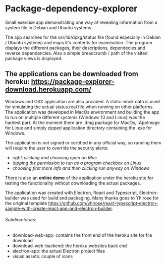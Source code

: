 # Package-dependency-explorer
Small exercise app demonstrating one way of revealing information from a system file in Debian and Ubuntu systems. 

The app searches for the var/lib/dpkg/status file (found especially in Debian / Ubuntu systems) and maps it's contents for examination. The program displays the different packages, their descriptions, dependecies and reverse dependencies. Also a simple breadcrumb / path of the visited package views is displayed.


## The applications can be downloaded from heroku: https://package-explorer-download.herokuapp.com/
Windows and OSX application are also provided. A static mock data is used for simulating the actual status.real file when running on other platforms. The application was developed in MacOs environment and building the app to run on multiple different systems (Windows 10 and Linux) was the hardest part. At the moment there are .dmg package for MacOs, .AppImage for Linux and simply zipped application directory containing the .exe for Windows.

The application is not signed or certified in any official way, so running them will require the user to override the security alerts:
* _right-clicking and choosing open on Mac_
* _tapping the permission to run as a program checkbox on Linux_
* _choosing first more info and then clicking run anyway on Windows_

There is also an **online demo** of the application under the heroku site for testing the functionality without downloading the actual packages.

The application was created with Electron, React and Typescript, Electron-builder was used for build and packaging. Many thanks goes to Yhirose for the original template https://github.com/yhirose/react-typescript-electron-sample-with-create-react-app-and-electron-builder.


###### Subdirectories:
- download-web-app: contains the front end of the heroku site for file download
- download-web-backend: the heroku websites back end
- electron-app: the actual Electron project files
- visual assets: couple of icons
